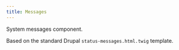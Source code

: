 ```yaml
---
title: Messages
---
```

System messages component.

Based on the standard Drupal `status-messages.html.twig` template.
